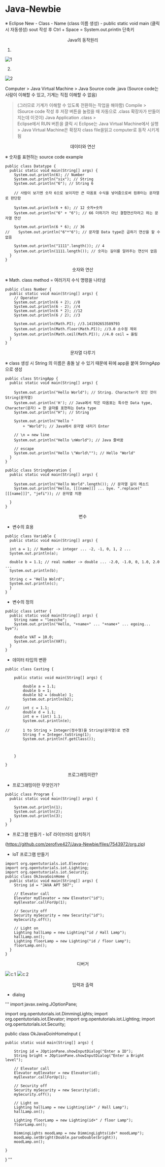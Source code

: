 # Java-Newbie

※  Eclipse
New - Class - Name (class 이름 생성) - public static void main (클릭 시 자동생성)
sout 작성 후  Ctrl + Space = System.out.println 단축키


<p align="center"> Java의 동작원리 </p>

1.
![1](https://user-images.githubusercontent.com/91706338/141711934-566ccd70-c833-400f-9b68-c309671fd689.PNG)

2.
![2](https://user-images.githubusercontent.com/91706338/141711941-9574f1ce-b50c-496a-85e4-b90a1900754c.PNG)


Computer > Java Virtual Machine  >  Java Source code .java (Source code는 사람이 이해할 수 있고, 기계는 직접 이해할 수 없음)  
>  (그러므로 기계가 이해할 수 있도록 전환하는 작업을 해야함)  Compile >  
(Source code 작성 후 저장 버튼을 눌렀을 때 자동으로 .class 확장자가 만들어지는데 이것이) Java Application .class   >  
Eclipse에서 RUN 버튼을 클릭 시 Eclipse는 Java Virtual Machine에서 실행 >  Java Virtual Machine은 확장자 class file을읽고 computer로 동작 시키게 됨

<p align="center"> 데이터와 연산 </p>

※  숫자를 표현하는 source code example

```
public class Datatype {
  public static void main(String[] args) {
    System.out.println(6); // Number
    System.out.println("six"); // String
    System.out.println("6"); // String 6

    // 사람이 보기엔 숫자 6으로 보이지만 큰 따옴표 수식을 넣어줌으로써 컴퓨터는 문자열로 판단함

    System.out.println(6 + 6); // 12 숫자+숫자
    System.out.println("6" + "6"); // 66 더하기가 아닌 결합연산자라고 하는 문자열 연산

    System.out.println(6 * 6); // 36
//    System.out.println("6"*"6"); // 문자열 Data type은 곱하기 연산을 할 수 없음

    System.out.println("1111".length()); // 4
    System.out.println(1111.length()); // 숫자는 길이를 알려주는 연산이 없음
  }
}
```

<p align="center"> 숫자와 연산 </p>

※  Math. class method = 여러가지 수식 명령을 나타냄

```
public class Number {
  public static void main(String[] args) {
    // Operator
    System.out.println(6 + 2); //8
    System.out.println(6 - 2); //4
    System.out.println(6 * 2); //12
    System.out.println(6 / 2); //3
    
    System.out.println(Math.PI); //3.141592653589793
    System.out.println(Math.floor(Math.PI)); //3.0 소수점 제외
    System.out.println(Math.ceil(Math.PI)); //4.0 ceil = 올림
  }
}
```

<p align="center"> 문자열 다루기 </p>

※  class 생성 시 String 의 이름은 충돌 날 수 있기 때문에 뒤에 app을 붙여 StringApp으로 생성

```
public class StringApp {
  public static void main(String[] args) {
  
    System.out.println("Hello World"); // String. Character가 모인 것이 String(문자열)
    System.out.println('H'); // Java에서 작은 따옴표는 특수한 Data type, Character(문자) = 한 글자를 표현하는 Data type 
    System.out.println("H"); // String
    
    System.out.println("Hello "
        + "World"); // Java에서 문자열 내리기 Enter
    
    // \n = new line
    System.out.println("Hello \nWorld"); // Java 줄바꿈
    
    // escape 
    System.out.println("Hello \"World\""); // Hello "World"
  }
}
```

```
public class StringOperation {
  public static void main(String[] args) {
    
    System.out.println("Hello World".length()); // 문자열 길이 메소드
    System.out.println("Hello, [[[name]]] ... bye. ".replace("[[[name]]]", "jefi")); // 문자열 치환
    
  }
}
```
<p align="center"> 변수 </p>

- 변수의 효용
```
public class Variable {
  public static void main(String[] args) {
  
  int a = 1; // Number -> integer ... -2, -1, 0, 1, 2 ...
  System.out.println(a);
  
  double b = 1.1; // real number -> double ... -2.0, -1.0, 0, 1.0, 2.0 ...
  System.out.println(b);
  
  String c = "Hello Wolrd";
  System.out.println(c);
  }
}
```

- 변수의 정의
```
public class Letter {
  public static void main(String[] args) {
    String name = "leezche";
    System.out.println("Hello, "+name+" ... "+name+" ... egoing... bye");
    
    double VAT = 10.0;
    System.out.println(VAT);
  }
}
```

- 데이터 타입의 변환
``` 
public class Casting {

	public static void main(String[] args) {
	
		double a = 1.1;
		double b = 1; 
		double b2 = (double) 1;
		System.out.println(b2);
		
//		int c = 1.1;
		double d = 1.1;
		int e = (int) 1.1;
		System.out.println(e);
				
// 		1 to String > Integer(정수형)을 String(문자열)로 변경
		String f = Integer.toString(1);
		System.out.println(f.getClass()); 
		
		
		
	}	

}
```
<p align="center"> 프로그래밍이란? </p>

- 프로그래밍이란 무엇인가?
```
public class Program {
  public static void main(String[] args) {
    
    System.out.println(1);
    System.out.println(2);
    System.out.println(3);
  }
}
```

- 프로그램 만들기 - IoT 라이브러리 설치하기

(https://github.com/zerofive427/Java-Newbie/files/7543972/org.zip)


- IoT 프로그램 만들기 
```
import org.opentutorials.iot.Elevator;
import org.opentutorials.iot.Lighting;
import org.opentutorials.iot.Security;
public class OkJavaGoinHome {
  public static void main(String[] args) {
    String id = "JAVA APT 507";
    
    // Elevator call
    Elevator myElevator = new Elevator("id");
    myElevator.callForUp(1);
    
    // Security off
    Security mySecurity = new Security("id");
    mySecurity.off();
    
    // Light on
    Lighting hallLamp = new Lighting("id / Hall Lamp");
    hallLamp.on();
    Lighting floorLamp = new Lighting("id / floor Lamp");
    floorLamp.on();
  }
}
```
<p align="center"> 디버거 </p>

![ㄷ1](https://user-images.githubusercontent.com/91706338/142134343-4f1f728b-18d6-427c-b5ca-d3324114b862.PNG)
![ㄷ2](https://user-images.githubusercontent.com/91706338/142134947-9096e058-15d9-47c0-89ee-6a55cede40e5.PNG)

<p align="center"> 입력과 출력 </p>

- dialog

'''
import javax.swing.JOptionPane;

import org.opentutorials.iot.DimmingLights;
import org.opentutorials.iot.Elevator;
import org.opentutorials.iot.Lighting;
import org.opentutorials.iot.Security;

public class OkJavaGoinHomeInput {

	public static void main(String[] args) {

		String id = JOptionPane.showInputDialog("Enter a ID");
		String bright = JOptionPane.showInputDialog("Enter a Bright level");
		
		// Elevator call
		Elevator myElevator = new Elevator(id);
		myElevator.callForUp(1);
		
		// Security off
		Security mySecurity = new Security(id);
		mySecurity.off();
		
		// Light on
		Lighting hallLamp = new Lighting(id+" / Hall Lamp");
		hallLamp.on();

		Lighting floorLamp = new Lighting(id+" / floor Lamp");
		floorLamp.on();
		
		DimmingLights moodLamp = new DimmingLights(id+" moodLamp");
		moodLamp.setBright(Double.parseDouble(bright));
		moodLamp.on();
		
	}
}
'''

